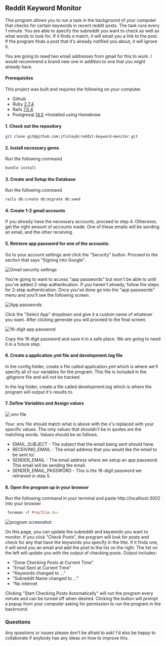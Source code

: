 ## Reddit Keyword Monitor

This program allows you to run a task in the background of your computer that checks for certain keywords in recent reddit posts. The task runs every 1 minute. You are able to specify the subreddit you want to check as well as what words to look for. If it finds a match, it will email you a link to the post. If the program finds a post that it's already notified you about, it will ignore it. 

You are going to need two email addresses from gmail for this to work. I would recommend a brand new one in addition to one that you might already have.

#### Prerequisites

This project was built and requires the following on your computer.

- Github
- Ruby [2.7.4](https://github.com/organization/project-name/blob/master/.ruby-version#L1)
- Rails [7.0.4](https://github.com/organization/project-name/blob/master/Gemfile#L12)
- Postgresql [14.5](https://wiki.postgresql.org/wiki/Homebrew) *Installed using Homebrew

#### 1. Check out the repository

```bash
git clone git@github.com:jfinley6/reddit-keyword-monitor.git
```

#### 2. Install necessary gems

Run the following command

```ruby
bundle install
```

#### 3. Create and Setup the Database

Run the following command

```bash
rails db:create db:migrate db:seed
```

#### 4. Create 1-2 gmail accounts

If you already have the necessary accounts, proceed to step 4. Otherwise, get the right amount of accounts made. One of these emails will be sending an email, and the other receiving. 

#### 5. Retrieve app password for one of the accounts.

Go to your account settings and click the "Security" button. Proceed to the section that says "Signing into Google".

![Gmail security settings](https://i.imgur.com/nqnMRUX.png)

You're going to want to access "app passwords" but won't be able to until you've added 2-step authentication. If you haven't already, follow the steps for 2-step authentication. Once you've done go into the "app passwords" menu and you'll see the following screen.

![App passwords](https://i.imgur.com/xGJVlPM.png)

Click the "Select App" dropdown and give it a custom name of whatever you want. After clicking generate you will proceed to the final screen.

![16-digit app password](https://i.imgur.com/xGJVlPM.png)

Copy the 16 digit password and save it in a safe place. We are going to need it in a future step.

#### 6. Create a application.yml file and development.log file

In the config folder, create a file called application.yml which is where we'll specify all of our variables for the program. This file is included in the .gitignore file and will not be tracked.

In the log folder, create a file called development.log which is where the program will output it's results to.

#### 7. Define Variables and Assign values

![.env file](https://i.imgur.com/NVx4iUH.png)

Your .env file should match what is above with the x's replaced with your specific values. The only values that shouldn't be in quotes are the matching words. Values should be as follows.

- EMAIL_SUBJECT - The subject that the email being sent should have.
- RECEIVING_EMAIL - The email address that you would like the email to be sent to/
- SENDER_EMAIL - The email address where we setup an app password. This email will be sending the email.
- SENDER_EMAIL_PASSWORD - This is the 16-digit password we retrieved in step 5.

#### 8. Open the program up in your browser

Run the following command in your terminal and paste http://localhost:3002 into your browser

```ruby
 foreman -f Procfile.dev
```


![program screenshot](https://i.imgur.com/B0RAMDv.png)

On this page, you can update the subreddit and keywords you want to monitor. If you click "Check Posts", the program will look for posts and check for any that have the keywords you specify in the title. If it finds one, it will send you an email and add the post to the list on the right. The list on the left will update you with the output of checking posts. Output includes:

- "Done Checking Posts at Current Time"
- "Email Sent at Current Time"
- "Keywords changed to ..."
- "Subreddit Name changed to ..." 
- "No internet

Clicking "Start Checking Posts Automatically" will run the program every minute and can be turned off when desired. Clicking the button will prompt a popup from your computer asking for permission to run the program in the backround.


### Questions

Any questions or issues please don't be afraid to ask! I'd also be happy to collaborate if anybody has any ideas on how to improve this. 

